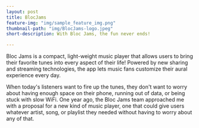 ```yaml
---
layout: post
title: BlocJams
feature-img: "img/sample_feature_img.png"
thumbnail-path: "img/BlocJams-logo.jpeg"
short-description: With Bloc Jams, the fun never ends!

---
```


Bloc Jams is a compact, light-weight music player that allows users to bring their favorite tunes into every aspect of their life! Powered by new sharing and streaming technologies, the app lets music fans customize their aural experience every day.

When today's listeners want to fire up the tunes, they don't want to worry about having enough space on their phone, running out of data, or being stuck with slow WiFi. One year ago, the Bloc Jams team approached me with a proposal for a new kind of music player, one that could give users whatever artist, song, or playlist they needed without having to worry about any of that. 
